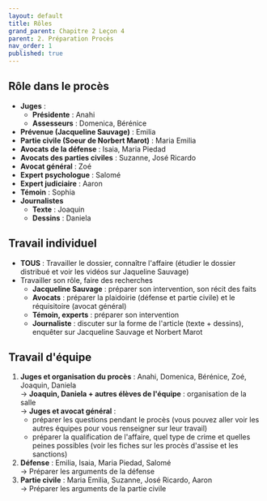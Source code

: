 ```yaml
---
layout: default
title: Rôles
grand_parent: Chapitre 2 Leçon 4
parent: 2. Préparation Procès
nav_order: 1
published: true
---
```

## Rôle dans le procès

- **Juges** :
  - **Présidente** : Anahi
  - **Assesseurs** : Domenica, Bérénice
- **Prévenue (Jacqueline Sauvage)** : Emilia
- **Partie civile (Soeur de Norbert Marot)** : Maria Emilia
- **Avocats de la défense** : Isaia, Maria Piedad
- **Avocats des parties civiles** : Suzanne, José Ricardo
- **Avocat général** : Zoé
- **Expert psychologue** : Salomé
- **Expert judiciaire** : Aaron
- **Témoin** : Sophia
- **Journalistes**
  - **Texte** : Joaquin
  - **Dessins** : Daniela

## Travail individuel

- **TOUS** : Travailler le dossier, connaître l'affaire (étudier le dossier distribué et voir les vidéos sur Jaqueline Sauvage)
- Travailler son rôle, faire des recherches  
  - **Jacqueline Sauvage** : préparer son intervention, son récit des faits
  - **Avocats** : préparer la plaidoirie (défense et partie civile) et le réquisitoire (avocat général)  
  - **Témoin, experts** : préparer son intervention  
  - **Journaliste** : discuter sur la forme de l'article (texte + dessins), enquêter sur Jacqueline Sauvage et Norbert Marot  

## Travail d'équipe

1. **Juges et organisation du procès** : Anahi, Domenica, Bérénice, Zoé, Joaquin, Daniela  
  → **Joaquin, Daniela + autres élèves de l'équipe** : organisation de la salle    
  → **Juges et avocat général** :  
    - préparer les questions pendant le procès (vous pouvez aller voir les autres équipes pour vous renseigner sur leur travail)  
    - préparer la qualification de l'affaire, quel type de crime et quelles peines possibles (voir les fiches sur les procès d'assise et les sanctions)   
2. **Défense** : Emilia, Isaia, Maria Piedad, Salomé  
  → Préparer les arguments de la défense  
3. **Partie civile** : Maria Emilia, Suzanne, José Ricardo, Aaron  
  → Préparer les arguments de la partie civile